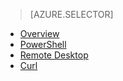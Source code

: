 > [AZURE.SELECTOR]
- [Overview](/documentation/articles/hdinsight-use-mapreduce)
- [PowerShell](/documentation/articles/hdinsight-hadoop-use-mapreduce-powershell)
- [Remote Desktop](/documentation/articles/hdinsight-hadoop-use-mapreduce-remote-desktop)
- [Curl](/documentation/articles/hdinsight-hadoop-use-mapreduce-curl)